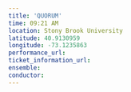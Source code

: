 ```yaml
---
title: 'QUORUM'
time: 09:21 AM
location: Stony Brook University
latitude: 40.9130959
longitude: -73.1235863
performance_url: 
ticket_information_url: 
ensemble: 
conductor: 
---
```

